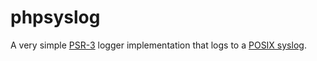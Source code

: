 # phpsyslog
A very simple
[PSR-3](https://github.com/php-fig/fig-standards/blob/master/accepted/PSR-3-logger-interface.md)
logger implementation that logs to a
[POSIX syslog](http://pubs.opengroup.org/onlinepubs/9699919799/functions/closelog.html).


